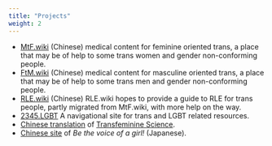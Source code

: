 ```yaml
---
title: "Projects"
weight: 2
---
```


- [MtF.wiki](https://MtF.wiki) (Chinese) medical content for feminine oriented trans, a place that may be of help to some trans women and gender non-conforming people.
- [FtM.wiki](https://FtM.wiki) (Chinese) medical content for masculine oriented trans, a place that may be of help to some trans men and gender non-conforming people.
- [RLE.wiki](https://RLE.wiki) (Chinese) RLE.wiki hopes to provide a guide to RLE for trans people, partly migrated from MtF.wiki, with more help on the way.
- [2345.LGBT](https://2345.LGBT) A navigational site for trans and LGBT related resources.
- [Chinese translation](https://tfsci.mtf.wiki) of [Transfeminine Science](https://transfemscience.org/).
- [Chinese site](https://project-trans.github.io/jyosei-guide/) of _Be the voice of a girl!_ (Japanese).
